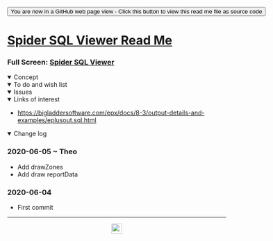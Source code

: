 <span style=display:none; >[You are now in a GitHub source code view - click this link to view Read Me file as a web page]( https://ladybug.tools/spider-2020/sandbox/sqllite-threejs/readme.html "View file as a web page." ) </span>

<div><input type=button class = 'btn btn-secondary btn-sm' onclick=window.location.href="https://github.com/ladybug-tools/spider-2020/tree/master/sandbox/sqllite-threejs/";
value='You are now in a GitHub web page view - Click this button to view this read me file as source code' ></div>


# [Spider SQL Viewer Read Me]( ./readme.html )

<!--@@@
<iframe src=https://ladybug.tools/spider-2020/sandbox/sqllite-threejs/ width=100% height=500px >Iframes are not viewable in GitHub source code view</iframe>
_basic-html.html_
@@@-->

### Full Screen: [Spider SQL Viewer]( https://www.ladybug.tools/spider-2020/sandbox/sqllite-threejs/ )

<details open >
<summary>Concept</summary>


</details>

<details open >
<summary>To do and wish list </summary>


</details>

<details open >
<summary>Issues </summary>


</details>

<details open >
<summary>Links of interest</summary>

* https://bigladdersoftware.com/epx/docs/8-3/output-details-and-examples/eplusout.sql.html

</details>

<details open >
<summary>Change log </summary>

### 2020-06-05 ~ Theo

* Add drawZones
* Add draw reportData

### 2020-06-04

* First commit

</details>

***

<center title="hello! Click me to go up to the top" ><a href=javascript:window.scrollTo(0,0); style=text-decoration:none; > <img width=24 src="https://ladybug.tools/artwork/icons_bugs/ico/spider.ico" > </a></center>


